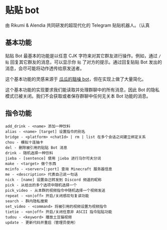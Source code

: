 # 贴贴 bot

由 Rikumi & Alendia 共同研发的超现代化的 Telegram 贴贴机器人。（认真

## 基本功能

贴贴 Bot 最基本的功能是以任意 CJK 字符来对其它群友进行操作。例如，通过 `/贴` 回复其它群友的消息，可以显示你 `贴` 了对方的提示。通过回复贴贴 Bot 发出的消息，会尽可能将动作透传给原发送者。

这个基本功能的灵感来源于 [瓜瓜的聒噪 bot](t.me/fruitymelonbot)，但在实现上做了大量简化。

这个基本功能的实现要求我们能读取并处理群聊中的所有消息，因此 Bot 的隐私模式已被关闭。我们不会获取或者保存群聊中任何无关本 Bot 功能的消息。

## 指令功能

```
add_drink - <name> 添加一种饮料
alias - <name> [target] 设置指令的别名
bridge - <platform> <chatId> | rm | list 在多个会话之间建立绑定关系
chou - 模拟十连抽卡
del - 删除被引用的贴贴 Bot 消息
drink - 随机选择一种饮料
jieba - [sentence] 使用 jieba 进行马尔可夫分词
make - <target> 做个东西
mcinfo - <server>[:port] 查询 Minecraft 服务器信息
me - <description> 代表自己说一句话
nick - [name] 设置自己转发到 Discord 频道的昵称
pick - 从给出的多个选项中随机选择一个
pick_video - 从本群的视频指令中随机选择一个视频发送
repeat - <on|off> 开启/关闭感叹句复读功能
search - 群内隐私搜索
set_video - <command> 将被引用的视频设置为视频指令
tietie - <on|off> 开启/关闭任意非 ASCII 指令贴贴功能
tudou - <keyword> 播放土豆猫视频
update - 更新代码并重启（管理员使用）
```
